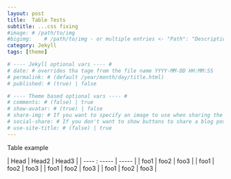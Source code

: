 ```yaml
---
layout: post
title:	Table Tests
subtitle: ...css fixing
#image: # /path/to/img
#bigimg:	# /path/to/img - or multiple entries <- "Path": "Description">
category: Jekyll
tags: [theme]

# ---- Jekyll optional vars ---- #
# date: # overrides tha tage from the file name YYYY-MM-DD HH:MM:SS
# permalink: # (default /year/month/day/title.html)
# published: # (true) | false

# ---- Theme based optional vars ---- #
# comments: # (false) | true
# show-avatar: # (true) | false
# share-img: # If you want to specify an image to use when sharing the page on Facebook or Twitter, then provide the image's full URL here.
# social-share: # If you don't want to show buttons to share a blog post on social media, use social-share: false (this feature is turned on by default).
# use-site-title: # (false) | true
---
```


Table example


| Head | Head2 | Head3 |
| ---- : ----- | ----- |
| foo1 | foo2 | foo3 |
| foo1 | foo2 | foo3 |
| foo1 | foo2 | foo3 |
| foo1 | foo2 | foo3 |
